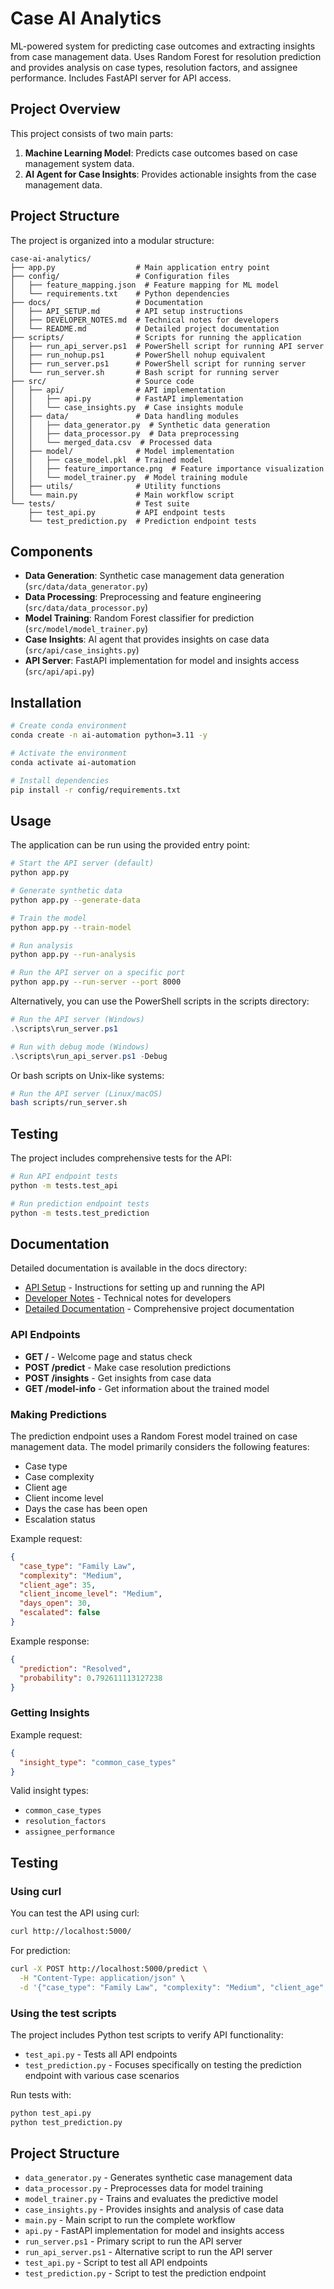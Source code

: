 # Case AI Analytics

ML-powered system for predicting case outcomes and extracting insights from case management data. Uses Random Forest for resolution prediction and provides analysis on case types, resolution factors, and assignee performance. Includes FastAPI server for API access.

## Project Overview

This project consists of two main parts:
1. **Machine Learning Model**: Predicts case outcomes based on case management system data.
2. **AI Agent for Case Insights**: Provides actionable insights from the case management data.

## Project Structure

The project is organized into a modular structure:

```
case-ai-analytics/
├── app.py                  # Main application entry point
├── config/                 # Configuration files
│   ├── feature_mapping.json  # Feature mapping for ML model
│   └── requirements.txt    # Python dependencies
├── docs/                   # Documentation
│   ├── API_SETUP.md        # API setup instructions
│   ├── DEVELOPER_NOTES.md  # Technical notes for developers
│   └── README.md           # Detailed project documentation
├── scripts/                # Scripts for running the application
│   ├── run_api_server.ps1  # PowerShell script for running API server
│   ├── run_nohup.ps1       # PowerShell nohup equivalent
│   ├── run_server.ps1      # PowerShell script for running server
│   └── run_server.sh       # Bash script for running server
├── src/                    # Source code
│   ├── api/                # API implementation
│   │   ├── api.py          # FastAPI implementation
│   │   └── case_insights.py  # Case insights module
│   ├── data/               # Data handling modules
│   │   ├── data_generator.py  # Synthetic data generation
│   │   ├── data_processor.py  # Data preprocessing
│   │   └── merged_data.csv  # Processed data
│   ├── model/              # Model implementation
│   │   ├── case_model.pkl  # Trained model
│   │   ├── feature_importance.png  # Feature importance visualization
│   │   └── model_trainer.py  # Model training module
│   ├── utils/              # Utility functions
│   └── main.py             # Main workflow script
└── tests/                  # Test suite
    ├── test_api.py         # API endpoint tests
    └── test_prediction.py  # Prediction endpoint tests
```

## Components

- **Data Generation**: Synthetic case management data generation (`src/data/data_generator.py`)
- **Data Processing**: Preprocessing and feature engineering (`src/data/data_processor.py`)
- **Model Training**: Random Forest classifier for prediction (`src/model/model_trainer.py`) 
- **Case Insights**: AI agent that provides insights on case data (`src/api/case_insights.py`)
- **API Server**: FastAPI implementation for model and insights access (`src/api/api.py`)

## Installation

```bash
# Create conda environment
conda create -n ai-automation python=3.11 -y

# Activate the environment
conda activate ai-automation

# Install dependencies
pip install -r config/requirements.txt
```

## Usage

The application can be run using the provided entry point:

```bash
# Start the API server (default)
python app.py

# Generate synthetic data
python app.py --generate-data

# Train the model
python app.py --train-model

# Run analysis
python app.py --run-analysis

# Run the API server on a specific port
python app.py --run-server --port 8000
```

Alternatively, you can use the PowerShell scripts in the scripts directory:

```powershell
# Run the API server (Windows)
.\scripts\run_server.ps1

# Run with debug mode (Windows)
.\scripts\run_api_server.ps1 -Debug
```

Or bash scripts on Unix-like systems:

```bash
# Run the API server (Linux/macOS)
bash scripts/run_server.sh
```

## Testing

The project includes comprehensive tests for the API:

```bash
# Run API endpoint tests
python -m tests.test_api

# Run prediction endpoint tests
python -m tests.test_prediction
```

## Documentation

Detailed documentation is available in the docs directory:

- [API Setup](docs/API_SETUP.md) - Instructions for setting up and running the API
- [Developer Notes](docs/DEVELOPER_NOTES.md) - Technical notes for developers
- [Detailed Documentation](docs/README.md) - Comprehensive project documentation

### API Endpoints

- **GET /** - Welcome page and status check
- **POST /predict** - Make case resolution predictions
- **POST /insights** - Get insights from case data
- **GET /model-info** - Get information about the trained model

### Making Predictions

The prediction endpoint uses a Random Forest model trained on case management data. The model primarily considers the following features:
- Case type
- Case complexity
- Client age
- Client income level
- Days the case has been open
- Escalation status

Example request:

```json
{
  "case_type": "Family Law",
  "complexity": "Medium",
  "client_age": 35,
  "client_income_level": "Medium",
  "days_open": 30,
  "escalated": false
}
```

Example response:

```json
{
  "prediction": "Resolved",
  "probability": 0.792611113127238
}
```

### Getting Insights

Example request:

```json
{
  "insight_type": "common_case_types"
}
```

Valid insight types:
- `common_case_types`
- `resolution_factors`
- `assignee_performance`

## Testing

### Using curl

You can test the API using curl:

```bash
curl http://localhost:5000/
```

For prediction:

```bash
curl -X POST http://localhost:5000/predict \
  -H "Content-Type: application/json" \
  -d '{"case_type": "Family Law", "complexity": "Medium", "client_age": 35, "client_income_level": "Medium", "days_open": 30, "escalated": false}'
```

### Using the test scripts

The project includes Python test scripts to verify API functionality:

- `test_api.py` - Tests all API endpoints
- `test_prediction.py` - Focuses specifically on testing the prediction endpoint with various case scenarios

Run tests with:

```bash
python test_api.py
python test_prediction.py
```

## Project Structure

- `data_generator.py` - Generates synthetic case management data
- `data_processor.py` - Preprocesses data for model training
- `model_trainer.py` - Trains and evaluates the predictive model
- `case_insights.py` - Provides insights and analysis of case data
- `main.py` - Main script to run the complete workflow
- `api.py` - FastAPI implementation for model and insights access
- `run_server.ps1` - Primary script to run the API server
- `run_api_server.ps1` - Alternative script to run the API server
- `test_api.py` - Script to test all API endpoints
- `test_prediction.py` - Script to test the prediction endpoint 